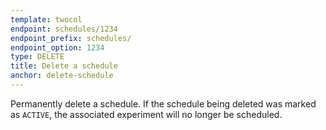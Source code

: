 ```yaml
---
template: twocol
endpoint: schedules/1234
endpoint_prefix: schedules/
endpoint_option: 1234
type: DELETE
title: Delete a schedule
anchor: delete-schedule
---
```

Permanently delete a schedule.  If the schedule being deleted was marked as `ACTIVE`, the associated experiment will no longer be scheduled.
